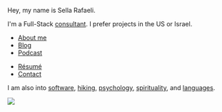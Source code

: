 Hey, my name is Sella Rafaeli. 

I'm a Full-Stack [consultant](/consulting). I prefer projects in the US or Israel. 

* [About me](/about.html)
* [Blog](/blog)
* [Podcast](/podcast)
<!-- * [readings](/good_reads.html) -->
* [Résumé](/cv_sella_rafaeli_apr_2016.pdf)
* [Contact](/contact.html)
<!-- * [Creative](/creative.html) -->

I am also into [software](/software), [hiking](/hiking), [psychology](/psychology), [spirituality](/spirituality), and [languages](/languages). 

<div class='center'>
  <img src="http://imgur.com/NJoZJIs.jpg">
</div>
